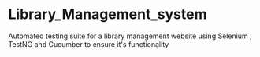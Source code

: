 # Library_Management_system
Automated testing suite for a library management website using Selenium , TestNG and Cucumber to ensure it's functionality
